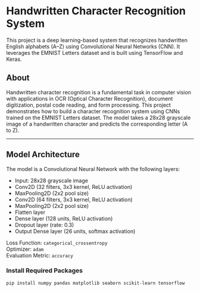 # Handwritten Character Recognition System

This project is a deep learning-based system that recognizes handwritten English alphabets (A–Z) using Convolutional Neural Networks (CNN). It leverages the EMNIST Letters dataset and is built using TensorFlow and Keras.

## About

Handwritten character recognition is a fundamental task in computer vision with applications in OCR (Optical Character Recognition), document digitization, postal code reading, and form processing. This project demonstrates how to build a character recognition system using CNNs trained on the EMNIST Letters dataset. The model takes a 28x28 grayscale image of a handwritten character and predicts the corresponding letter (A to Z).

---

## Model Architecture

The model is a Convolutional Neural Network with the following layers:

- Input: 28x28 grayscale image
- Conv2D (32 filters, 3x3 kernel, ReLU activation)
- MaxPooling2D (2x2 pool size)
- Conv2D (64 filters, 3x3 kernel, ReLU activation)
- MaxPooling2D (2x2 pool size)
- Flatten layer
- Dense layer (128 units, ReLU activation)
- Dropout layer (rate: 0.3)
- Output Dense layer (26 units, softmax activation)

Loss Function: `categorical_crossentropy`  
Optimizer: `adam`  
Evaluation Metric: `accuracy`

### Install Required Packages

```bash
pip install numpy pandas matplotlib seaborn scikit-learn tensorflow
